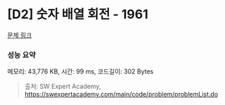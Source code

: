 # [D2] 숫자 배열 회전 - 1961 

[문제 링크](https://swexpertacademy.com/main/code/problem/problemDetail.do?contestProbId=AV5Pq-OKAVYDFAUq) 

### 성능 요약

메모리: 43,776 KB, 시간: 99 ms, 코드길이: 302 Bytes



> 출처: SW Expert Academy, https://swexpertacademy.com/main/code/problem/problemList.do